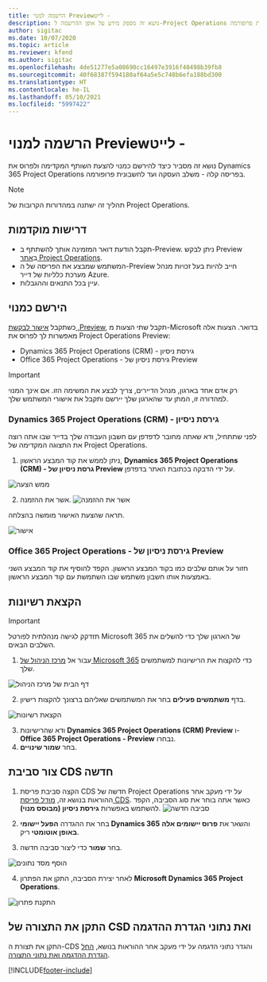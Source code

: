 ```yaml
---
title: הרשמה למנוי Preview‏ - לייט
description: נושא זה מספק מידע על אופן ההרשמה ל-Project Operations ועל אופן פריסתו בגרסת לייט - מהעסקה ועד להוצאת חשבונית פרופורמה.
author: sigitac
ms.date: 10/07/2020
ms.topic: article
ms.reviewer: kfend
ms.author: sigitac
ms.openlocfilehash: 4de51277e5a08690cc16497e3916f40498b39fb8
ms.sourcegitcommit: 40f68387f594180af64a5e5c748b6efa188bd300
ms.translationtype: HT
ms.contentlocale: he-IL
ms.lasthandoff: 05/10/2021
ms.locfileid: "5997422"
---
```

# <a name="sign-up-for-a-preview-subscription---lite"></a>הרשמה למנוי Preview‏ - לייט 

נושא זה מסביר כיצד להירשם כמנוי להצעת השותף המקדימה ולפרוס את Dynamics 365 Project Operations בפריסה קלה - משלב העסקה ועד לחשבונית פרופורמה.

> [!NOTE]
> תהליך זה ישתנה במהדורות הקרובות של Project Operations.

## <a name="prerequisites"></a>דרישות מוקדמות

- תקבל הודעת דואר המזמינה אותך להשתתף ב-Preview. ניתן לבקש Preview ב[אתר Project Operations](https://dynamics.microsoft.com/en-us/project-operations/overview/).
- המשתמש שמבצע את הפריסה של ה-Preview חייב להיות בעל זכויות מנהל מערכת כלליות של דייר Azure.
- עיין בכל התנאים וההגבלות.

## <a name="subscribe"></a>הירשם כמנוי

כשתקבל [אישור לבקשת ‎,Preview](https://forms.office.com/FormsPro/Pages/ResponsePage.aspx?id=v4j5cvGGr0GRqy180BHbR56j8lZs0FdAvwT75_WNFyxUMkRDV1NYQU5TNjE2VjhKOVBUNVg2R0s1NC4u), תקבל שתי הצעות מ-Microsoft בדואר. הצעות אלה מאפשרות לך לפרוס את Project Operations Preview:

- Dynamics 365 Project Operations (CRM)‎ - גירסת ניסיון
- Office 365 Project Operations - גירסת ניסיון של Preview

> [!IMPORTANT]
> רק אדם אחד בארגון, מנהל הדיירים, צריך לבצע את המשימה הזו. אם אינך המנוי למהדורה זו, המתן עד שהארגון שלך יירשם ותקבל את אישורי המשתמש שלך.

### <a name="dynamics-365-project-operations-crm---preview-trial"></a>Dynamics 365 Project Operations (CRM)‎ - גירסת ניסיון 

לפני שתתחיל, ודא שאתה מחובר לדפדפן עם חשבון העבודה שלך בדייר שבו אתה רוצה את התצוגה המקדימה של Project Operations.

1. ניתן לממש את קוד המבצע הראשון, **Dynamics 365 Project Operations (CRM)‎ - גרסת ניסיון של Preview** על ידי הדבקה בכתובת האתר בדפדפן.

![ממש הצעה](./media/16RedeemFirstOfferNew.png)

2. אשר את ההזמנה.
![אשר את ההזמנה](./media/17ConfirmOrderNew.png)

תראה שהצעת האישור מומשה בהצלחה.

![אישור](./media/18OrderConfirmationNew.png)

### <a name="office-365-project-operations---preview-trial"></a>Office 365 Project Operations - גירסת ניסיון של Preview

חזור על אותם שלבים כמו בקוד המבצע הראשון. הקפד להוסיף את קוד המבצע השני באמצעות אותו חשבון משתמש שבו השתמשת עם קוד המבצע הראשון.

## <a name="assign-licenses"></a>הקצאת רשיונות

> [!IMPORTANT]
> תזדקק לגישה מנהלתית לפורטל Microsoft 365 של הארגון שלך כדי להשלים את השלבים הבאים.


1. עבור אל [מרכז הניהול של Microsoft 365](https://portal.office.com/) כדי להקצות את הרישיונות למשתמשים שלך.

![דף הבית של מרכז הניהול](./media/14AdminPortal.png)

2. בדף **משתמשים פעילים** בחר את המשתמשים שאליהם ברצונך להקצות רישיון.

![הקצאת רשיונות](./media/15AssignLicenses.png)

3. ודא שהרישיונות **Dynamics 365 Project Operations (CRM) Preview** ו- **Office 365 Project Operations - Preview** נבחרו. 
4. בחר **שמור שינויים**.

## <a name="create-a-new-cds-environment"></a>צור סביבת CDS חדשה

1. הקצה סביבת פריסת CDS חדשה של Project Operations על ידי מעקב אחר ההוראות בנושא זה, [מודל פריסת CDS](lite-deployment.md). כאשר אתה בוחר את סוג הסביבה, הקפד להשתמש באפשרות **גירסת ניסיון (מבוסס מנוי)**.
![סביבה חדשה](./media/19CreateEnvironment.png)

2. בחר את ההגדרה **הפעל יישומי Dynamics 365** והשאר את **פרוס יישומים אלה באופן אוטומטי** ריק.  
3. בחר **שמור** כדי ליצור סביבה חדשה.

![הוסף מסד נתונים](./media/20CreateEnvironment1.png)

4. לאחר יצירת הסביבה, התקן את הפתרון **Microsoft Dynamics 365 Project Operations**. 

![התקנת פתרון](./media/21InstallSolution.png)

## <a name="install-a-cds-configuration-and-setup-demo-data"></a>התקן את התצורה של CSD ואת נתוני הגדרת ההדגמה

התקן את תצורת ה-CDS והגדר נתוני הדגמה על ידי מעקב אחר ההוראות בנושא, [החל הגדרת ההדגמה ואת נתוני התצורה](lite-apply-demo-setup-config-data.md).


[!INCLUDE[footer-include](../includes/footer-banner.md)]